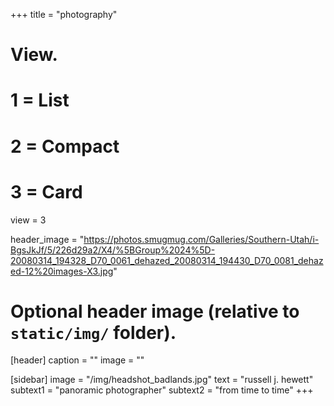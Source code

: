 +++
title = "photography"

# View.
#   1 = List
#   2 = Compact
#   3 = Card
view = 3

header_image = "https://photos.smugmug.com/Galleries/Southern-Utah/i-BgsJkJf/5/226d29a2/X4/%5BGroup%2024%5D-20080314_194328_D70_0061_dehazed_20080314_194430_D70_0081_dehazed-12%20images-X3.jpg"

# Optional header image (relative to `static/img/` folder).
[header]
  caption = ""
  image = ""


[sidebar]
  image = "/img/headshot_badlands.jpg"
  text = "russell j. hewett"
  subtext1 = "panoramic photographer"
  subtext2 = "from time to time"
+++
